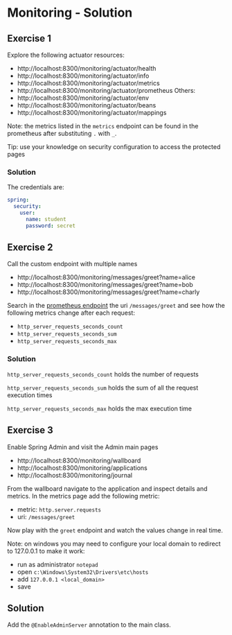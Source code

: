 # Monitoring - Solution

## Exercise 1

Explore the following actuator resources:
- http://localhost:8300/monitoring/actuator/health
- http://localhost:8300/monitoring/actuator/info
- http://localhost:8300/monitoring/actuator/metrics
- http://localhost:8300/monitoring/actuator/prometheus
Others:
- http://localhost:8300/monitoring/actuator/env
- http://localhost:8300/monitoring/actuator/beans
- http://localhost:8300/monitoring/actuator/mappings

Note: the metrics listed in the `metrics` endpoint can be found in the prometheus after substituting `.` with `_`.

Tip: use your knowledge on security configuration to access the protected pages

### Solution

The credentials are:
```yaml
spring:
  security:
    user:
      name: student
      password: secret
```

## Exercise 2

Call the custom endpoint with multiple names
- http://localhost:8300/monitoring/messages/greet?name=alice
- http://localhost:8300/monitoring/messages/greet?name=bob
- http://localhost:8300/monitoring/messages/greet?name=charly

Search in the [prometheus endpoint](http://localhost:8300/monitoring/actuator/prometheus)
the uri `/messages/greet` and see how the following metrics change after each request:
- `http_server_requests_seconds_count`
- `http_server_requests_seconds_sum`
- `http_server_requests_seconds_max`

### Solution

`http_server_requests_seconds_count` holds the number of requests

`http_server_requests_seconds_sum` holds the sum of all the request execution times

`http_server_requests_seconds_max` holds the max execution time


## Exercise 3

Enable Spring Admin and visit the Admin main pages
- http://localhost:8300/monitoring/wallboard
- http://localhost:8300/monitoring/applications 
- http://localhost:8300/monitoring/journal

From the wallboard navigate to the application and inspect details and metrics.
In the metrics page add the following metric:
- metric: `http.server.requests`
- uri: `/messages/greet`

Now play with the `greet` endpoint and watch the values change in real time.

Note: on windows you may need to configure your local domain to redirect to 127.0.0.1 to make it work:
- run as administrator `notepad`
- open `c:\Windows\System32\Drivers\etc\hosts`
- add `127.0.0.1 <local_domain>`
- save

## Solution

Add the `@EnableAdminServer` annotation to the main class.
